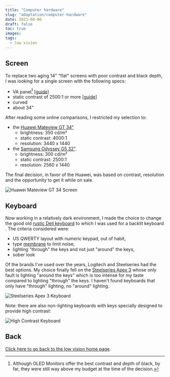 ```yaml
---
title: "Computer hardware"
slug: "adaptation/computer-hardware"
date: 2023-08-06
draft: false
toc: true
images:
tags:
  - low vision
---
```


## Screen
To replace two aging 14" "flat" screens with poor contrast and black depth, I was looking for a single screen with the following specs:
* VA panel[^1] [[guide](https://www.rtings.com/monitor/learn/ips-vs-va-vs-tn)]
* static contrast of 2500:1 or more [[guide](https://www.makeuseof.com/hdr-screen-specs-to-look-for/)]
* curved
* about 34"

After reading some online comparisons, I restricted my selection to:
* the [Huawei Mateview GT 34"](https://consumer.huawei.com/en/monitors/mateview-gt/specs/)
   * brightness: 350 cd/m²
   * static contrast: 4000:1
   * resolution: 3440 x 1440
* the [Samsung Odyssey G5 32"](https://www.samsung.com/uk/monitors/gaming/odyssey-g5-g55a-32-inch-165hz-1ms-ls32ag550euxxu/#specs).
   * brightness: 300 cd/m²
   * static contrast: 2500:1
   * resolution: 2560 x 1440

The final decision, in favor of the Huawei, was based on contrast, resolution and the opportunity to get it while on sale.

![Huawei Mateview GT 34 Screen](/vision/huawei.png)

## Keyboard
Now working in a relatively dark environment, I made the choice to change the good old [rustic Dell keyboard](https://www.amazon.co.uk/dp/B01E7V73IE) to which I was used for a backlit keyboard . The criteria considered were:
* US QWERTY layout with numeric keypad, out of habit,
* type [membrane](https://www.dareu.com/fresh/newlaunch/the-ultimate-guide-to-membrane-keyboard/) to limit noise,
* lighting "through" the keys and not just "around" the keys,
* sober look

Of the brands I've used over the years, Logitech and Steelseries had the best options. My choice finally fell on the [Steelseries Apex 3](https://steelseries.com/gaming-keyboards/apex-3) whose only fault is lighting "around the keys" which is too intense for my taste compared to lighting "through" the keys. I haven't found keyboards that only have "through" lighting, no "around" lighting.

![Steelseries Apex 3 Keyboard](/vision/keyboard.png)

Note: there are also non-lighting keyboards with keys specially designed to provide high contrast:

![High Contrast Keyboard](/vision/keyboard-high-contrast.png)

## Back
[Click here to go back to the low vision home page](..).

[^1]: Although OLED Monitors offer the best contrast and depth of black, by far, they were still way above my budget at the time of the decision.